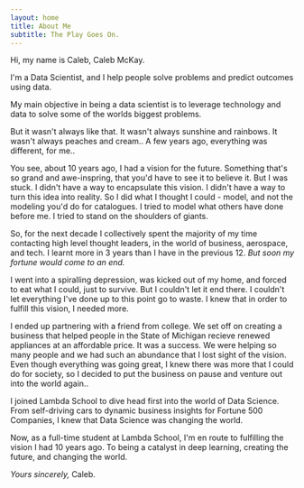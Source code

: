 ```yaml
---
layout: home
title: About Me
subtitle: The Play Goes On.
---
```


Hi, my name is Caleb, Caleb McKay.

I'm a Data Scientist, and I help people solve problems and predict outcomes using data.

My main objective in being a data scientist is to leverage technology and data to solve some of the worlds biggest problems.

But it wasn't always like that. It wasn't always sunshine and rainbows. It wasn't always peaches and cream.. A few years ago, everything was different, for me..

You see, about 10 years ago, I had a vision for the future. Something that's so grand and awe-inspring, that you'd have to see it to believe it. But I was stuck. I didn't have a way to encapsulate this vision. I didn't have a way to turn this idea into reality. So I did what I thought I could - model, and not the modeling you'd do for catalogues. I tried to model what others have done before me. I tried to stand on the shoulders of giants.

So, for the next decade I collectively spent the majority of my time contacting high level thought leaders, in the world of business, aerospace, and tech. I learnt more in 3 years than I have in the previous 12. *But soon my fortune would come to an end.*

I went into a spiralling depression, was kicked out of my home, and forced to eat what I could, just to survive. But I couldn't let it end there. I couldn't let everything I've done up to this point go to waste. I knew that in order to fulfill this vision, I needed more.

I ended up partnering with a friend from college. We set off on creating a business that helped people in the State of Michigan recieve renewed appliances at an affordable price. It was a success. We were helping so many people and we had such an abundance that I lost sight of the vision. Even though everything was going great, I knew there was more that I could do for society, so I decided to put the business on pause and venture out into the world again..

I joined Lambda School to dive head first into the world of Data Science. From self-driving cars to dynamic business insights for Fortune 500 Companies, I knew that Data Science was changing the world. 

Now, as a full-time student at Lambda School, I'm en route to fulfilling the vision I had 10 years ago. To being a catalyst in deep learning, creating the future, and changing the world. 

*Yours sincerely,*
Caleb.
